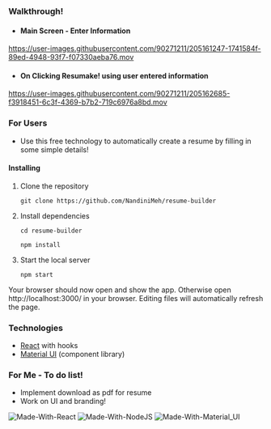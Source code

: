 ### Walkthrough!

- #### Main Screen - Enter Information

https://user-images.githubusercontent.com/90271211/205161247-1741584f-89ed-4948-93f7-f07330aeba76.mov



- #### On Clicking Resumake! using user entered information

https://user-images.githubusercontent.com/90271211/205162685-f3918451-6c3f-4369-b7b2-719c6976a8bd.mov



### For Users

- Use this free technology to automatically create a resume by filling in some simple details!

#### Installing

1. Clone the repository

   ```
   git clone https://github.com/NandiniMeh/resume-builder
   ```
2. Install dependencies

   ```
   cd resume-builder

   npm install
   ```
3. Start the local server

   ```
   npm start
   ```

Your browser should now open and show the app. Otherwise open http://localhost:3000/ in your browser. Editing files will automatically refresh the page.

### Technologies

- [React](https://reactjs.org/) with hooks
- [Material UI](https://mui.com/components/) (component library)

### For Me - To do list!

- Implement download as pdf for resume
- Work on UI and branding!


![Made-With-React](https://img.shields.io/badge/Made_with-React-informational?style=for-the-badge&logo=react) ![Made-With-NodeJS](https://img.shields.io/badge/Made_with-NodeJS-informational?style=for-the-badge&logo=javascript) ![Made-With-Material_UI](https://img.shields.io/badge/Made_with-Material_UI-informational?style=for-the-badge&logo=material-ui)


